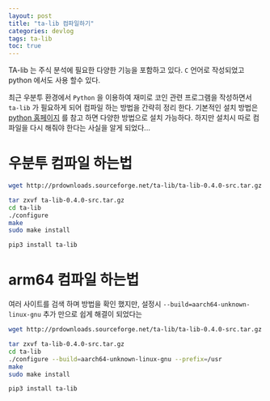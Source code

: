 ```yaml
---
layout: post
title: "ta-lib 컴파일하기"
categories: devlog
tags: ta-lib
toc: true
---
```


TA-lib 는 주식 분석에 필요한 다양한 기능을 포함하고 있다.
`C` 언어로 작성되었고 python 에서도 사용 할수 있다.

최근 우분투 환경에서 `Python` 을 이용하여 재미로 코인 관련 프로그램을 작성하면서 `ta-lib` 가 필요하게 되어 컴파일 하는 방법을 간략히 정리 한다.
기본적인 설치 방법은 [python 홈페이지](https://pypi.org/project/TA-Lib/) 를 참고 하면 다양한 방법으로 설치 가능하다.
하지만 설치시 따로 컴파일을 다시 해줘야 한다는 사실을 알게 되었다... 


# 우분투 컴파일 하는법
```bash
wget http://prdownloads.sourceforge.net/ta-lib/ta-lib-0.4.0-src.tar.gz

tar zxvf ta-lib-0.4.0-src.tar.gz 
cd ta-lib
./configure
make
sudo make install

pip3 install ta-lib
```

# arm64 컴파일 하는법
여러 사이트를 검색 하며 방법을 확인 했지만, 설정시 `--build=aarch64-unknown-linux-gnu` 추가 만으로 쉽게 해결이 되었다는

```bash
wget http://prdownloads.sourceforge.net/ta-lib/ta-lib-0.4.0-src.tar.gz

tar zxvf ta-lib-0.4.0-src.tar.gz 
cd ta-lib
./configure --build=aarch64-unknown-linux-gnu --prefix=/usr
make
sudo make install

pip3 install ta-lib
```
